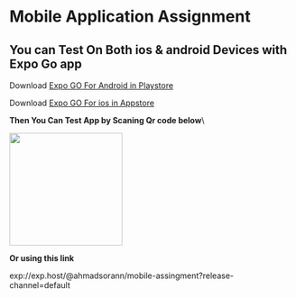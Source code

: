 # Mobile Application Assignment

## You can Test On Both ios & android Devices with Expo Go app

Download [Expo GO For Android in Playstore](https://play.google.com/store/apps/details?id=host.exp.exponent&hl=en&gl=US&pli=1)

Download [Expo GO For ios in Appstore](https://play.google.com/store/apps/details?id=host.exp.exponent&hl=en&gl=US&pli=1)

**Then You Can Test App by Scaning Qr code below**\

<img width="200" src="https://qr.expo.dev/expo-go?owner=ahmadsorann&slug=mobile-assingment&releaseChannel=default&host=exp.host"></img>


**Or using this link**


<a src="exp://exp.host/@ahmadsorann/mobile-assingment?release-channel=default">
exp://exp.host/@ahmadsorann/mobile-assingment?release-channel=default
</a>

